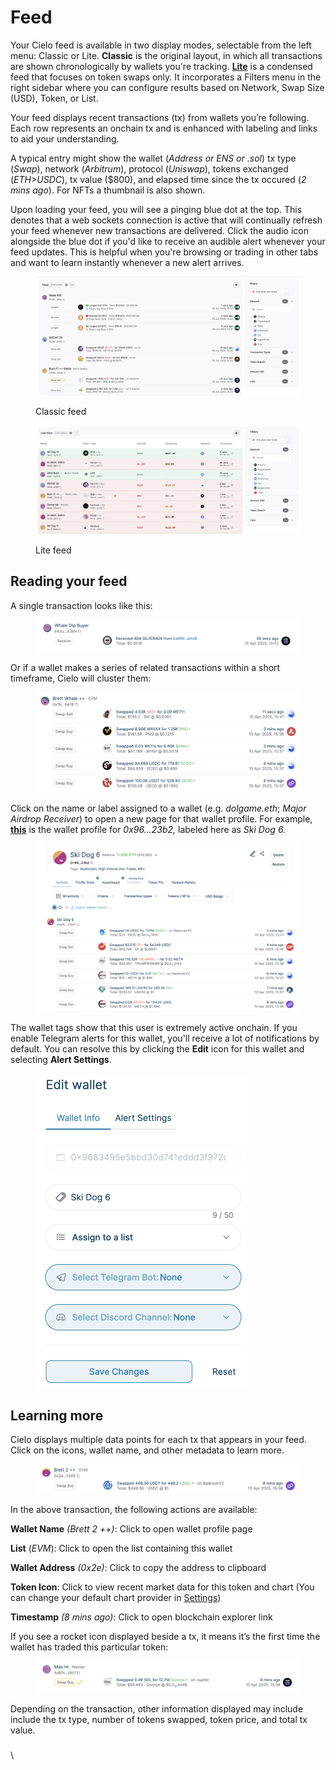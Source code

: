 # Feed

Your Cielo feed is available in two display modes, selectable from the left menu: Classic or Lite. **Classic** is the original layout, in which all transactions are shown chronologically by wallets you're tracking. [**Lite**](https://app.cielo.finance/lite) is a condensed feed that focuses on token swaps only. It incorporates a Filters menu in the right sidebar where you can configure results based on Network, Swap Size (USD), Token, or List.

Your feed displays recent transactions (tx) from wallets you’re following. Each row represents an onchain tx and is enhanced with labeling and links to aid your understanding.

A typical entry might show the wallet (_Address or ENS or .sol_) tx type (_Swap_), network (_Arbitrum_), protocol (_Uniswap_), tokens exchanged (_ETH>USDC_), tx value ($800), and  elapsed time since the tx occured (_2 mins ago_). For NFTs a thumbnail is also shown.

Upon loading your feed, you will see a pinging blue dot at the top. This denotes that a web sockets connection is active that will continually refresh your feed whenever new transactions are delivered. Click the audio icon alongside the blue dot if you'd like to receive an audible alert whenever your feed updates. This is helpful when you're browsing or trading in other tabs and want to learn instantly whenever a new alert arrives.

<figure><img src="../.gitbook/assets/Screenshot 2025-06-30 at 12.35.46.png" alt=""><figcaption><p>Classic feed</p></figcaption></figure>



<figure><img src="../.gitbook/assets/Screenshot 2025-06-30 at 12.36.37.png" alt=""><figcaption><p>Lite feed</p></figcaption></figure>

## Reading your feed

A single transaction looks like this:

<figure><img src="../.gitbook/assets/Screenshot 2025-04-10 at 15.43.18.png" alt=""><figcaption></figcaption></figure>

Or if a wallet makes a series of related transactions within a short timeframe, Cielo will cluster them:

<figure><img src="../.gitbook/assets/Screenshot 2025-04-10 at 15.43.53.png" alt=""><figcaption></figcaption></figure>

Click on the name or label assigned to a wallet (e.g. _dolgame.eth_; _Major Airdrop Receiver_) to open a new page for that wallet profile. For example, [**this**](https://app.cielo.finance/profile/0x9683495e5bbd30d741eddd3f972d7ae5188423b2) is the wallet profile for _0x96...23b2,_ labeled here as _Ski Dog 6._

<figure><img src="../.gitbook/assets/Screenshot 2025-04-10 at 15.44.47.png" alt=""><figcaption></figcaption></figure>

The wallet tags show that this user is extremely active onchain. If you enable Telegram alerts for this wallet, you'll receive a lot of notifications by default. You can resolve this by clicking the **Edit** icon for this wallet and selecting **Alert Settings**.

<figure><img src="../.gitbook/assets/Screenshot 2025-02-28 at 17.55.50.png" alt="" width="339"><figcaption></figcaption></figure>

## Learning more

Cielo displays multiple data points for each tx that appears in your feed. Click on the icons, wallet name, and other metadata to learn more.

<figure><img src="../.gitbook/assets/Screenshot 2025-04-10 at 15.45.51.png" alt=""><figcaption></figcaption></figure>

In the above transaction, the following actions are available:

**Wallet Name** _(Brett 2 ++)_: Click to open wallet profile page

**List** (_EVM_): Click to open the list containing this wallet

**Wallet Address** _(0x2e)_: Click to copy the address to clipboard

**Token Icon**: Click to view recent market data for this token and chart (You can change your default chart provider in [Settings](https://app.cielo.finance/settings))

**Timestamp** _(8 mins ago)_: Click to open blockchain explorer link



If you see a rocket icon displayed beside a tx, it means it’s the first time the wallet has traded this particular token:

<figure><img src="../.gitbook/assets/Screenshot 2025-04-10 at 15.47.17.png" alt=""><figcaption></figcaption></figure>

Depending on the transaction, other information displayed may include include the tx type, number of tokens swapped, token price, and total tx value.

###

\
